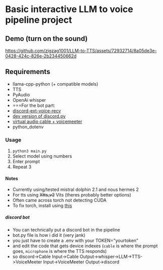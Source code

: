 # Basic interactive LLM to voice pipeline project

## Demo (turn on the sound)

https://github.com/zigzag1001/LLM-to-TTS/assets/72932714/8a05de3e-0428-424c-826e-2b234450662d



## Requirements
- llama-cpp-python (+ compatible models)
- TTS
- PyAudio
- OpenAi whisper
- ===For the bot part:
- [discord-ext-voice-recv](https://github.com/imayhaveborkedit/discord-ext-voice-recv)
- [dev version of discord.py](https://github.com/Rapptz/discord.py#installing)
- [virtual audio cable + voicemeeter](https://vb-audio.com/)
- python_dotenv

### Usage
1. `python3 main.py`
2. Select model using numbers
3. Enter prompt
4. Repeat 3

#### Notes
- Currently using/tested mistral dolphin 2.1 and nous hermes 2
- For tts using ~~Xtts_v2~~ Vits (theres probably better options)
- Often came across torch not detecting CUDA
- To fix torch, install using [this](https://pytorch.org/get-started/locally/)

##### discord bot
- You can technically put a discord bot in the pipeline
- bot.py file is how i did it (very jank)
- you just have to create a .env with your TOKEN="yourtoken"
- and edit the code that gets device indexes (`cable` is where the prompt goes, `microphone` is where the TTS responds)
- so discord->Cable Input->Cable Output->whisper->LLM->TTS->VoiceMeeter Input->VoiceMeeter Output->discord
